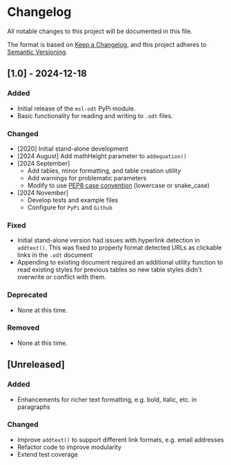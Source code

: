 # Changelog

All notable changes to this project will be documented in this file.

The format is based on [Keep a Changelog](https://keepachangelog.com/en/1.0.0/), and this project adheres to [Semantic Versioning](https://semver.org/spec/v2.0.0.html).

## [1.0] - 2024-12-18

### Added
- Initial release of the `msl-odt` PyPi module.
- Basic functionality for reading and writing to `.odt` files.

### Changed
  - [2020] Initial stand-alone development
  - [2024 August] Add mathHeight parameter to `addequation()`
  - [2024 September]
    - Add tables, minor formatting, and table creation utility
    - Add warnings for problematic parameters
    - Modify to use [PEP8 case convention](https://peps.python.org/pep-0008/) (lowercase or snake_case)
  - [2024 November]
    - Develop tests and example files
    - Configure for `PyPi` and `Github`

### Fixed
- Initial stand-alone version had issues with hyperlink detection in `addtext()`. This was fixed to properly format detected URLs as clickable links in the `.odt` document
- Appending to existing document required an additional utility function to read existing styles for previous tables so new table styles didn't overwrite or conflict with them.

### Deprecated
- None at this time.

### Removed
- None at this time.

## [Unreleased]

### Added 
- Enhancements for richer text formatting, e.g. bold, italic, etc. in paragraphs

### Changed
- Improve `addtext()` to support different link formats, e.g. email addresses
- Refactor code to improve modularity
- Extend test coverage